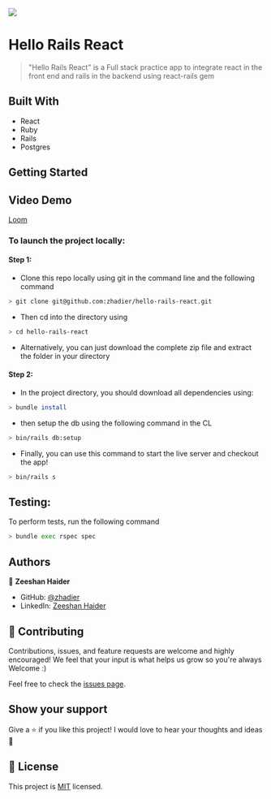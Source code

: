 <!-- @format -->

![](https://img.shields.io/badge/Microverse-blueviolet)

# Hello Rails React

> "Hello Rails React" is a Full stack practice app to integrate react in the front end and rails in the backend using react-rails gem

## Built With

- React
- Ruby
- Rails
- Postgres

## Getting Started

## Video Demo

[Loom](https://www.loom.com/share/4140ea0d2a9b4573a8555e5c754df359)

### To launch the project locally:

#### Step 1:

- Clone this repo locally using git in the command line and the following command

```bash
> git clone git@github.com:zhadier/hello-rails-react.git
```

- Then cd into the directory using

```bash
> cd hello-rails-react
```

- Alternatively, you can just download the complete zip file and extract the folder in your directory

#### Step 2:

- In the project directory, you should download all dependencies using:

```bash
> bundle install
```

- then setup the db using the following command in the CL

```bash
> bin/rails db:setup
```

- Finally, you can use this command to start the live server and checkout the app!

```bash
> bin/rails s
```

## Testing:

To perform tests, run the following command

```bash
> bundle exec rspec spec
```

## Authors

👤 **Zeeshan Haider**

- GitHub: [@zhadier](https://github.com/zhadier)
- LinkedIn: [Zeeshan Haider](https://www.linkedin.com/in/zhadier39/)

## 🤝 Contributing

Contributions, issues, and feature requests are welcome and highly encouraged!
We feel that your input is what helps us grow so you're always Welcome :)

Feel free to check the [issues page](../../issues/).

## Show your support

Give a ⭐️ if you like this project!
I would love to hear your thoughts and ideas 🖤

## 📝 License

This project is [MIT](./MIT.md) licensed.
